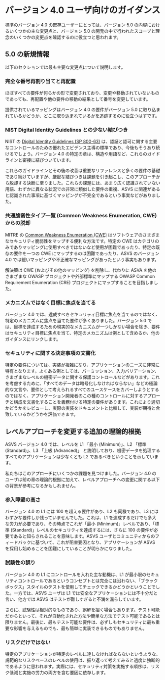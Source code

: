 # バージョン 4.0 ユーザ向けのガイダンス

標準のバージョン 4.0 の既存ユーザーにとっては、バージョン 5.0 の内容におけるいくつかの主な変更点と、バージョン 5.0 の開発の中で行われたスコープと理念のいくつかの変更点を確認するのに役立つと思われます。

## 5.0 の新規情報

以下のセクションでは最も主要な変更点について説明します。

### 完全な番号再割り当てと再配置

ほぼすべての要件が何らかの形で変更されており、変更や移動されていないものであっても、再配置や他の要件の移動の結果として番号を変更しています。

提供されているマッピングはバージョン 4.0 の要件がバージョン 5.0 に取り込まれているかどうか、どこに取り込まれているかを追跡するのに役立つはずです。

### NIST Digital Identity Guidelines との少ない結びつき

NIST の [Digital Identity Guidelines (SP 800-63)](https://pages.nist.gov/800-63-3/) は、認証と認可に関する主要なコントロールのための優れたエビデンス主導の標準であり、今後もそうあり続けるでしょう。バージョン 4.0 の特定の章は、構造や用語など、これらのガイドラインと密接に結びついています。

これらのガイドラインとその後の改善は重要なリファレンスと多くの要件の基礎であり続けていますが、厳密な結びつきは課題を引き起こし、このアプローチから脱却する決断に至りました。これらの課題には、あまり広く認識されていない用語、わずかに異なる状況での非常に類似した要件の重複、ASVS に関連があると認識された事項に基づくマッピングが不完全であるという事実などがありました。

### 共通脆弱性タイプ一覧 (Common Weakness Enumeration, CWE) からの脱却

MITRE の [Common Weakness Enumeration (CWE)](https://cwe.mitre.org/) はソフトウェアのさまざまなセキュリティ脆弱性をマップする便利な方法です。特定の CWE はカテゴリのみでありマッピングに使用すべきではないなど使用が困難であったり、特定の既存の要件を一つの CWE にマップするのは困難であったり、ASVS のバージョン 4.0 では緩いマッピングや不正確なマッピングがあったという事実もあります。

解決策は CWE (およびその他のマッピング) を削除し、代わりに ASVA を他のさまざまな OWASP プロジェクトや外部標準にマップする OWASP Common Requirement Enumeration (CRE) プロジェクトにマップすることを目指しました。

### メカニズムではなく目標に焦点を当てる

バージョン 4.0 では、達成すべきセキュリティ目標に焦点を当てるのではなく、特定のメカニズムに焦点を当てた要件が多くありました。バージョン 5.0 では、目標を達成するための現実的なメカニズムが一つしかない場合を除き、要件はセキュリティ目標に焦点を当て、特定のメカニズムは例として含めるか、他のガイダンスにリンクします。

### セキュリティに関する決定事項の文書化

特定の要件については、実装が複雑になり、アプリケーションのニーズに非常に特有となります。よくある例としては、パーミッション、入力バリデーション、さまざまなレベルの機密データに関する保護コントロールなどがあります。これを考慮するために、「すべてのデータは暗号化しなければならない」などの極論的な文言や、要件として考えられるすべてのユースケースをカバーしようとするのではなく、アプリケーション開発者のこの種のコントロールに対するアプローチと構成を文書化することを義務付ける特定の要件があります。これにより適切かどうかをレビューし、実際の実装をドキュメントと比較して、実装が期待と合致しているかどうかを評価できます。

<!--

### TODO: add more items

We set out to ensure that the ASVS 4.0 Level 1 is a comprehensive superset of PCI DSS 3.2.1 Sections 6.5, for application design, coding, testing, secure code reviews, and penetration tests. This necessitated covering buffer overflow and unsafe memory operations in V5, and unsafe memory-related compilation flags in V14, in addition to existing industry-leading application and web service verification requirements.

We have completed the shift of the ASVS from monolithic server-side-only controls, to providing security controls for all modern applications and APIs. In the days of functional programming, server-less API, mobile, cloud, containers, CI/CD and DevSecOps, federation and more, we cannot continue to ignore modern application architecture. Modern applications are designed very differently from those built when the original ASVS was released in 2009. The ASVS must always look far into the future so that we provide sound advice for our primary audience - developers. We have clarified or dropped any requirement that assumes that applications are executed on systems owned by a single organization.

Due to the size of the ASVS 4.0, as well as our desire to become the baseline ASVS for all other ASVS efforts, we have retired the mobile chapter, in favor of the Mobile Application Security Verification Standard (MASVS). We have also retired the Internet of Things appendix, in favor of the IoT Security Verification Standard (ISVS). We thank both the OWASP Mobile Team and OWASP IoT Project Team for their support of the ASVS, and look forward to working with them in the future to provide complementary standards.

Lastly, we have de-duped and retired less impactful controls. Over time, the ASVS started being a comprehensive set of controls, but not all controls equally contribute to producing secure software. This effort to eliminate low-impact items could go further. In a future edition of the ASVS, the Common Weakness Scoring System (CWSS) will help prioritize further those controls that are truly important and those that should be retired.

As of version 4.0, the ASVS will focus solely on being the leading web apps and service standard, covering traditional and modern application architecture, agile security practices and DevSecOps culture.
-->

## レベルアプローチを変更する追加の理論的根拠

ASVS バージョン 4.0 では、レベルを L1 「最小 (Minimum)」、L2 「標準 (Standard)」、L3 「上級 (Advanced)」 と説明しており、機密データを処理するすべてのアプリケーションは少なくとも L2 であるべきということを示しています。

私たちはこのアプローチにいくつかの課題を見つけました。バージョン 4.0 のユーザは前の章の理論的根拠に加えて、レベルアプローチへの変更に関する以下の背景が参考になるかもしれません。

### 参入障壁の高さ

バージョン 4.0 の L1 には 100 を超える要件があり、L2 も同様であり、L3 にはわずかな要件しか残っていませんでした。これは、L1 を達成するだけでも多大な労力が必要であり、その時点でこれが「最小 (Minimum)」レベルであり、「標準 (Standard)」レベルのセキュリティを達成するには、さらに 100 の要件が必要であると知らされることを意味します。ASVS ユーザとコミュニティからのフィードバックに基づいて、これが阻害要因となり、アプリケーションが ASVS を採用し始めることを困難にしていることが明らかになりました。

### 試験性の誤り

バージョン 4.0 の L1 にコントロールを入れた主な動機は、L1 が最小限のセキュリティコントロールであるというコンセプトとは完全には沿わない、「ブラックボックス」スタイルのテストを使用してチェックできるかどうかということでした。一方では、ASVS ユーザは L1 では安全なアプリケーションには不十分だと言い、他方では ASVS はテストが難しすぎると不満を漏らしています。

さらに、試験性は相対的なものであり、誤解を招く場合もあります。テスト可能だからといって、それが自動化された方法や簡単な方法でテスト可能であるとは限りません。最後に、最もテスト可能な要件は、必ずしもセキュリティに最も重要な影響を与えるものでも、最も簡単に実装できるものでもありません。

### リスクだけではない

特定のアプリケーションが特定のレベルに達しなければならないというような、規範的なリスクベースのレベルの使用は、振り返って考えてみると過度に独断的であるように思われます。実際には、セキュリティ対策を実施する順序は、リスク低減と実施の労力の両方を含む要因に依存します。
